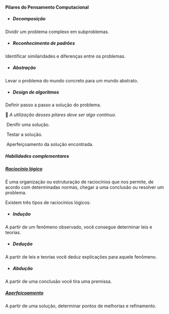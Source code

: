####  Pilares do Pensamento Computacional

- ##### Decomposição

Dividir um problema complexo em subproblemas.

- ##### Reconhecimento de padrões

Identificar similaridades e diferenças entre os problemas.

- ##### Abstração

Levar o problema do mundo concreto para um mundo abstrato.

- ##### Design de algoritmos

Definir passo a passo a solução do problema.



:arrows_counterclockwise: *A utilização desses pilares deve ser algo contínuo.*

​       Denifir uma solução.

​       Testar a solução.

​       Aperfeiçoamento da solução encontrada.



##### Habilidades complementares

##### <u>Raciocínio lógico</u>

 É uma organização ou estruturação de raciocínios que nos permite, de acordo com determinadas normas, chegar a uma conclusão ou resolver um problema.

Existem três tipos de raciocínios lógicos:

- ##### Indução

A partir de um fenômeno observado, você consegue determinar leis e teorias.

- ##### Dedução

A partir de leis e teorias você deduz explicações para aquele fenômeno.

- ##### Abdução

A partir de uma conclusão você tira uma premissa.

##### <u>Aperfeiçoamento</u>

A partir de uma solução, determinar pontos de melhorias e refinamento.

